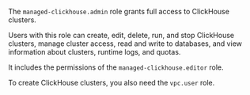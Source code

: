 The `managed-clickhouse.admin` role grants full access to ClickHouse clusters.

Users with this role can create, edit, delete, run, and stop ClickHouse clusters, manage cluster access, read and write to databases, and view information about clusters, runtime logs, and quotas.

It includes the permissions of the `managed-clickhouse.editor` role.

To create ClickHouse clusters, you also need the `vpc.user` role.